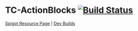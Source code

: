TC-ActionBlocks [![Build Status](https://drone.io/github.com/bergerhealer/TC-ActionBlocks/status.png)](https://drone.io/github.com/bergerhealer/TC-ActionBlocks/latest)
===============
[Spigot Resource Page](https://www.spigotmc.org/resources/tc-actionblocks.8903/) | [Dev Builds](https://drone.io/github.com/bergerhealer/TC-ActionBlocks/files)
